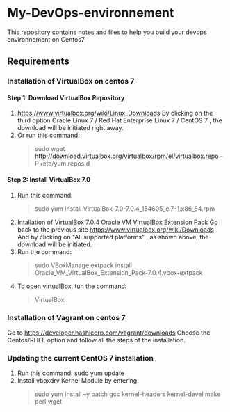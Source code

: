 # My-DevOps-environnement
This repository contains notes and files to help you build your devops environnement on Centos7 
## Requirements 
### Installation of VirtualBox on centos 7 

#### Step 1: Download VirtualBox Repository
  1. https://www.virtualbox.org/wiki/Linux_Downloads By clicking on the third option Oracle Linux 7 / Red Hat Enterprise Linux 7 / CentOS 7 ,
	   the download will be initiated right away.
  2. Or run this command:
      > sudo wget http://download.virtualbox.org/virtualbox/rpm/el/virtualbox.repo -P /etc/yum.repos.d
      
      
#### Step 2: Install VirtualBox 7.0

  1.   Run this command: 
         > sudo yum install VirtualBox-7.0-7.0.4_154605_el7-1.x86_64.rpm
  2. Intallation of VirtualBox 7.0.4 Oracle VM VirtualBox Extension Pack
      Go back to the previous site https://www.virtualbox.org/wiki/Downloads 
      And by clicking on "All supported platforms" , as shown above, the download will be initiated.
  3. Run the command:
        > sudo VBoxManage extpack install Oracle_VM_VirtualBox_Extension_Pack-7.0.4.vbox-extpack
  4. To open virtualBox, tun the command: 
        > VirtualBox 

### Installation of Vagrant on centos 7
Go to https://developer.hashicorp.com/vagrant/downloads 
Choose the Centos/RHEL option and follow all the steps of the installation.

### Updating the current CentOS 7 installation 
1. Run this command: sudo yum update
2.  Install vboxdrv Kernel Module by entering: 
     > sudo yum install –y patch gcc kernel-headers kernel-devel make perl wget
          
     





